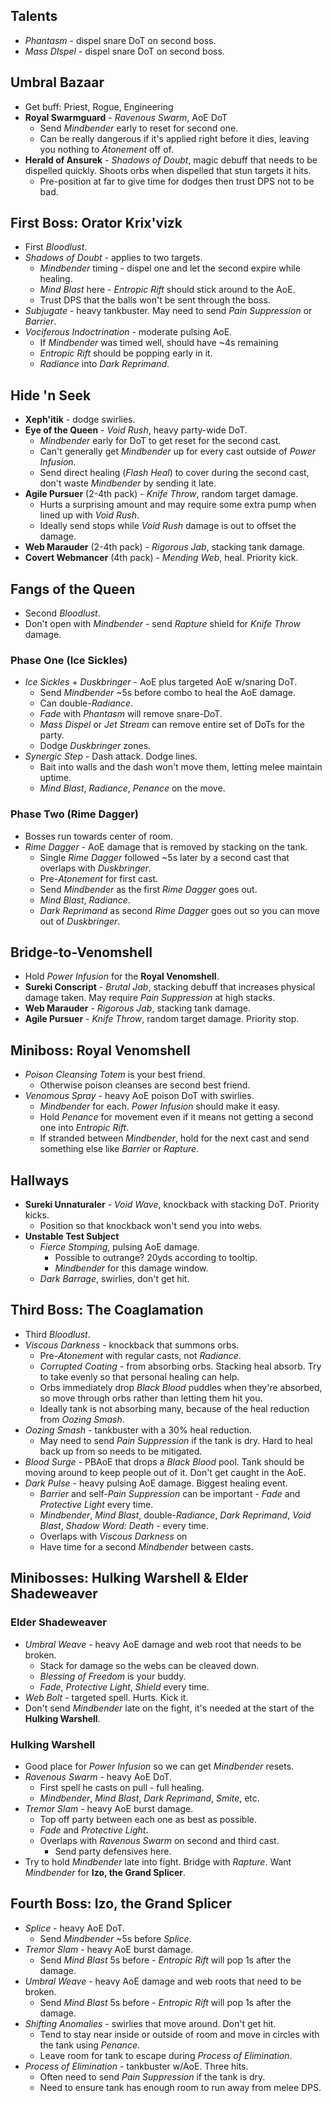 ## Talents
- _Phantasm_ - dispel snare DoT on second boss.
- _Mass DIspel_ - dispel snare DoT on second boss.
## Umbral Bazaar
- Get buff: Priest, Rogue, Engineering
- **Royal Swarmguard** - _Ravenous Swarm_, AoE DoT
	- Send _Mindbender_ early to reset for second one.
	- Can be really dangerous if it's applied right before it dies, leaving you nothing to _Atonement_ off of.
- **Herald of Ansurek** - _Shadows of Doubt_, magic debuff that needs to be dispelled quickly. Shoots orbs when dispelled that stun targets it hits.
	- Pre-position at far to give time for dodges then trust DPS not to be bad.
## First Boss: Orator Krix'vizk
- First _Bloodlust_.
- _Shadows of Doubt_ - applies to two targets.
	- _Mindbender_ timing - dispel one and let the second expire while healing.
	- _Mind Blast_ here - _Entropic Rift_ should stick around to the AoE.
	- Trust DPS that the balls won't be sent through the boss.
- _Subjugate_ - heavy tankbuster. May need to send _Pain Suppression_ or _Barrier_.
- _Vociferous Indoctrination_ - moderate pulsing AoE.
	- If _Mindbender_ was timed well, should have ~4s remaining
	- _Entropic Rift_ should be popping early in it.
	- _Radiance_ into _Dark Reprimand_.
## Hide 'n Seek
- **Xeph'itik** - dodge swirlies.
- **Eye of the Queen** - _Void Rush_, heavy party-wide DoT.
	- _Mindbender_ early for DoT to get reset for the second cast.
	- Can't generally get _Mindbender_ up for every cast outside of _Power Infusion_.
	- Send direct healing (_Flash Heal_) to cover during the second cast, don't waste _Mindbender_ by sending it late.
- **Agile Pursuer** (2-4th pack)  - _Knife Throw_, random target damage. 
	- Hurts a surprising amount and may require some extra pump when lined up with _Void Rush_.
	- Ideally send stops while _Void Rush_ damage is out to offset the damage.
- **Web Marauder** (2-4th pack) - _Rigorous Jab_, stacking tank damage.
- **Covert Webmancer** (4th pack) - _Mending Web_, heal. Priority kick.
## Fangs of the Queen
- Second _Bloodlust_.
-  Don't open with _Mindbender_ - send _Rapture_ shield for _Knife Throw_ damage.
### Phase One (Ice Sickles)
- _Ice Sickles_ + _Duskbringer_ - AoE plus targeted AoE w/snaring DoT.
	- Send _Mindbender_ ~5s before combo to heal the AoE damage.
	- Can double-_Radiance_.
	- _Fade_ with _Phantasm_ will remove snare-DoT.
	- _Mass Dispel_ or _Jet Stream_ can remove entire set of DoTs for the party.
	- Dodge _Duskbringer_ zones.
- _Synergic Step_ - Dash attack. Dodge lines.
	- Bait into walls and the dash won't move them, letting melee maintain uptime.
	- _Mind Blast_, _Radiance_, _Penance_ on the move.
### Phase Two (Rime Dagger)
- Bosses run towards center of room.
- _Rime Dagger_ - AoE damage that is removed by stacking on the tank.
	- Single _Rime Dagger_ followed ~5s later by a second cast that overlaps with _Duskbringer_.
	- Pre-_Atonement_ for first cast.
	- Send _Mindbender_ as the first _Rime Dagger_ goes out.
	- _Mind Blast_, _Radiance_.
	- _Dark Reprimand_ as second _Rime Dagger_ goes out so you can move out of _Duskbringer_.
## Bridge-to-Venomshell
- Hold _Power Infusion_ for the **Royal Venomshell**.
- **Sureki Conscript** - _Brutal Jab_, stacking debuff that increases physical damage taken. May require _Pain Suppression_ at high stacks.
- **Web Marauder** - _Rigorous Jab_, stacking tank damage.
- **Agile Pursuer** - _Knife Throw_, random target damage. Priority stop.
## Miniboss: Royal Venomshell
- _Poison Cleansing Totem_ is your best friend.
	- Otherwise poison cleanses are second best friend.
- _Venomous Spray_ - heavy AoE poison DoT with swirlies.
	- _Mindbender_ for each. _Power Infusion_ should make it easy.
	- Hold _Penance_ for movement even if it means not getting a second one into _Entropic Rift_.
	- If stranded between _Mindbender_, hold for the next cast and send something else like _Barrier_ or _Rapture_.
## Hallways
- **Sureki Unnaturaler** - _Void Wave_, knockback with stacking DoT. Priority kicks.
	- Position so that knockback won't send you into webs.
- **Unstable Test Subject**
	- _Fierce Stomping_, pulsing AoE damage.
		- Possible to outrange? 20yds according to tooltip.
		- _Mindbender_ for this damage window.
	- _Dark Barrage_, swirlies, don't get hit.
## Third Boss: The Coaglamation
- Third _Bloodlust_.
- _Viscous Darkness_ - knockback that summons orbs.
	- Pre-_Atonement_ with regular casts, not _Radiance_.
	- _Corrupted Coating_ - from absorbing orbs. Stacking heal absorb. Try to take evenly so that personal healing can help.
	- Orbs immediately drop _Black Blood_ puddles when they're absorbed, so move through orbs rather than letting them hit you.
	- Ideally tank is not absorbing many, because of the heal reduction from _Oozing Smash_.
- _Oozing Smash_ - tankbuster with a 30% heal reduction.
	- May need to send _Pain Suppression_ if the tank is dry. Hard to heal back up from so needs to be mitigated.
- _Blood Surge_ - PBAoE that drops a _Black Blood_ pool. Tank should be moving around to keep people out of it. Don't get caught in the AoE.
- _Dark Pulse_ - heavy pulsing AoE damage. Biggest healing event.
	- _Barrier_ and self-_Pain Suppression_ can be important - _Fade_ and _Protective Light_ every time.
	- _Mindbender_, _Mind Blast_, double-_Radiance_, _Dark Reprimand_, _Void Blast_, _Shadow Word: Death_ - every time.
	- Overlaps with _Viscous Darkness_ on
	- Have time for a second _Mindbender_ between casts.
## Minibosses: Hulking Warshell & Elder Shadeweaver
### Elder Shadeweaver
- _Umbral Weave_ - heavy AoE damage and web root that needs to be broken.
	- Stack for damage so the webs can be cleaved down.
	- _Blessing of Freedom_ is your buddy.
	- _Fade_, _Protective Light_, _Shield_ every time.
- _Web Bolt_ - targeted spell. Hurts. Kick it.
- Don't send _Mindbender_ late on the fight, it's needed at the start of the **Hulking Warshell**.
### Hulking Warshell
- Good place for _Power Infusion_ so we can get _Mindbender_ resets.
- _Ravenous Swarm_ - heavy AoE DoT.
	- First spell he casts on pull - full healing.
	- _Mindbender_, _Mind Blast_, _Dark Reprimand_, _Smite_, etc.
- _Tremor Slam_ - heavy AoE burst damage.
	- Top off party between each one as best as possible.
	- _Fade_ and _Protective Light_.
	- Overlaps with _Ravenous Swarm_ on second and third cast.
		- Send party defensives here.
- Try to hold _Mindbender_ late into fight. Bridge with _Rapture_. Want _Mindbender_ for **Izo, the Grand Splicer**.
## Fourth Boss: Izo, the Grand Splicer
- _Splice_ - heavy AoE DoT.
	- Send _Mindbender_ ~5s before _Splice_.
- _Tremor Slam_ - heavy AoE burst damage.
	- Send _Mind Blast_ 5s before - _Entropic Rift_ will pop 1s after the damage.
- _Umbral Weave_ - heavy AoE damage and web roots that need to be broken.
	- Send _Mind Blast_ 5s before - _Entropic Rift_ will pop 1s after the damage.
- _Shifting Anomalies_ - swirlies that move around. Don't get hit.
	- Tend to stay near inside or outside of room and move in circles with the tank using _Penance_.
	- Leave room for tank to escape during _Process of Elimination_.
- _Process of Elimination_ - tankbuster w/AoE. Three hits.
	- Often need to send _Pain Suppression_ if the tank is dry.
	- Need to ensure tank has enough room to run away from melee DPS.

